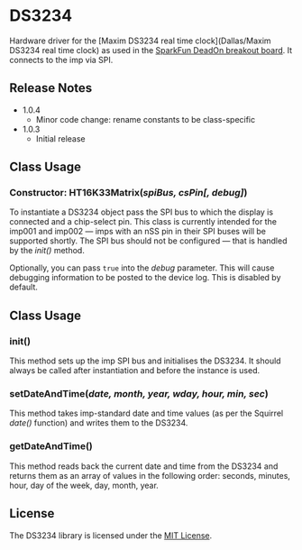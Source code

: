 # DS3234

Hardware driver for the [Maxim DS3234 real time clock](Dallas/Maxim DS3234 real time clock) as used in the [SparkFun DeadOn breakout board](https://www.sparkfun.com/products/10160). It connects to the imp via SPI.

## Release Notes

- 1.0.4
    - Minor code change: rename constants to be class-specific
- 1.0.3
    - Initial release

## Class Usage

### Constructor: HT16K33Matrix(*spiBus, csPin[, debug]*)

To instantiate a DS3234 object pass the SPI bus to which the display is connected and a chip-select pin. This class is currently intended for the imp001 and imp002 &mdash; imps with an nSS pin in their SPI buses will be supported shortly. The SPI bus should not be configured &mdash; that is handled by the *init()* method.

Optionally, you can pass `true` into the *debug* parameter. This will cause debugging information to be posted to the device log. This is disabled by default.

## Class Usage

### init()

This method sets up the imp SPI bus and initialises the DS3234. It should always be called after instantiation and before the instance is used.

### setDateAndTime(*date, month, year, wday, hour, min, sec*)

This method takes imp-standard date and time values (as per the Squirrel *date()* function) and writes them to the DS3234.

### getDateAndTime()

This method reads back the current date and time from the DS3234 and returns them as an array of values in the following order: seconds, minutes, hour, day of the week, day, month, year.

## License

The DS3234 library is licensed under the [MIT License](./LICENSE).
